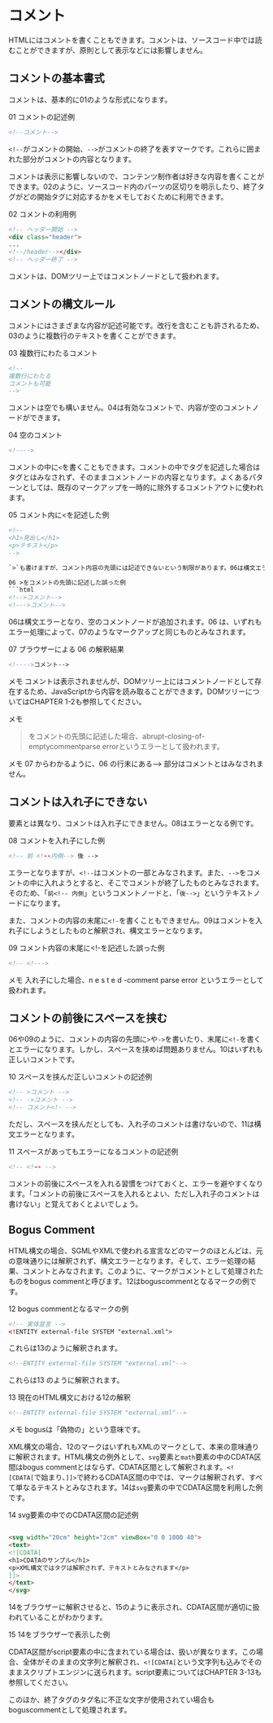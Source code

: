 # コメント

HTMLにはコメントを書くこともできます。コメントは、ソースコード中では読むことができますが、原則として表示などには影響しません。

## コメントの基本書式

コメントは、基本的に01のような形式になります。

01 コメントの記述例
```html
<!--コメント-->
```
`<!--`がコメントの開始、`-->`がコメントの終了を表すマークです。これらに囲まれた部分がコメントの内容となります。

コメントは表示に影響しないので、コンテンツ制作者は好きな内容を書くことができます。02のように、ソースコード内のパーツの区切りを明示したり、終了タグがどの開始タグに対応するかをメモしておくために利用できます。

02 コメントの利用例
```html
<!-- ヘッダー開始 --> 
<div class="header"> 
... 
<!--/header--></div> 
<!-- ヘッダー終了 --> 
```

コメントは、DOMツリー上ではコメントノードとして扱われます。

## コメントの構文ルール

コメントにはさまざまな内容が記述可能です。改行を含むことも許されるため、03のように複数行のテキストを書くことができます。

03 複数行にわたるコメント
```html
<!-- 
複数行にわたる 
コメントも可能 
--> 
```

コメントは空でも構いません。04は有効なコメントで、内容が空のコメントノードができます。

04 空のコメント
```html
<!---->
```

コメントの中に`<`を書くこともできます。コメントの中でタグを記述した場合はタグとはみなされず、そのままコメントノードの内容となります。よくあるパターンとしては、既存のマークアップを一時的に除外するコメントアウトに使われます。

05 コメント内に<を記述した例
```html
<!--
<h1>見出し</h1>
<p>テキスト</p>
-->

`>`も書けますが、コメント内容の先頭には記述できないという制限があります。06は構文エラーとなり、空のコメントノードが追加されます。

06 >をコメントの先頭に記述した誤った例
```html
<!-->コメント-->
<!--->コメント-->
```

06は構文エラーとなり、空のコメントノードが追加されます。06 は、いずれもエラー処理によって、07のようなマークアップと同じものとみなされます。

07 ブラウザーによる 06 の解釈結果

```html
<!---->コメント-->
```

メモ
コメントは表示されませんが、DOMツリー上にはコメントノードとして存在するため、JavaScriptから内容を読み取ることができます。DOMツリーについてはCHAPTER 1-2も参照してください。

メモ
>をコメントの先頭に記述した場合、abrupt-closing-of-emptycommentparse errorというエラーとして扱われます。

メモ
07 からわかるように、06 の行末にある--> 部分はコメントとはみなされません。

## コメントは入れ子にできない

要素とは異なり、コメントは入れ子にできません。08はエラーとなる例です。

08 コメントを入れ子にした例
```html
<!-- 前 <!--内側--> 後 -->
```

エラーとなりますが、`<!--`はコメントの一部とみなされます。また、`-->`をコメントの中に入れようとすると、そこでコメントが終了したものとみなされます。そのため、「`前<!-- 内側`」というコメントノードと、「`後-->`」というテキストノードになります。

また、コメントの内容の末尾に`<!-`を書くこともできません。09はコメントを入れ子にしようとしたものと解釈され、構文エラーとなります。

09 コメント内容の末尾に<!-を記述した誤った例
```html
<!-- <!--->
```

メモ
入れ子にした場合、n e s t e d -comment parse error というエラーとして扱われます。

## コメントの前後にスペースを挟む

06や09のように、コメントの内容の先頭に`>`や`->`を書いたり、末尾に`<!-`を書くとエラーになります。しかし、スペースを挟めば問題ありません。10はいずれも正しいコメントです。

10 スペースを挟んだ正しいコメントの記述例
```html
<!-- >コメント -->
<!-- ->コメント -->
<!-- コメント<!- -->
```

ただし、スペースを挟んだとしても、入れ子のコメントは書けないので、11は構文エラーとなります。

11 スペースがあってもエラーになるコメントの記述例

```html
<!-- <!-- -->
```

コメントの前後にスペースを入れる習慣をつけておくと、エラーを避やすくなります。「コメントの前後にスペースを入れるとよい、ただし入れ子のコメントは書けない」と覚えておくとよいでしょう。

## Bogus Comment

HTML構文の場合、SGMLやXMLで使われる宣言などのマークのほとんどは、元の意味通りには解釈されず、構文エラーとなります。そして、エラー処理の結果、コメントとみなされます。このように、マークがコメントとして処理されたものをbogus commentと呼びます。12はboguscommentとなるマークの例です。

12 bogus commentとなるマークの例
```xml
<!-- 実体宣言 --> 
<!ENTITY external-file SYSTEM "external.xml"> 
```

これらは13のように解釈されます。

```html
<!--ENTITY external-file SYSTEM "external.xml"-->
```

これらは13 のように解釈されます。

13 現在のHTML構文における12の解釈
```html
<!--ENTITY external-file SYSTEM "external.xml"-->
```

メモ
bogusは「偽物の」という意味です。

XML構文の場合、12のマークはいずれもXMLのマークとして、本来の意味通りに解釈されます。HTML構文の例外として、`svg`要素と`math`要素の中のCDATA区間はbogus commentとはならず、CDATA区間として解釈されます。`<![CDATA[`で始まり、`]]>`で終わるCDATA区間の中では、マークは解釈されず、すべて単なるテキストとみなされます。14は`svg`要素の中でCDATA区間を利用した例です。

14 svg要素の中でのCDATA区間の記述例
```html

<svg width="20cm" height="2cm" viewBox="0 0 1000 40"> 
<text> 
<![CDATA[
<h1>CDATAのサンプル</h1>
<p>XML構文ではタグは解釈されず、テキストとみなされます</p> 
]]> 
</text> 
</svg>
```

14をブラウザーに解釈させると、15のように表示され、CDATA区間が適切に扱われていることがわかります。

15 14をブラウザーで表示した例


CDATA区間がscript要素の中に含まれている場合は、扱いが異なります。この場合、全体がそのままの文字列と解釈され、`<![CDATA[`という文字列も込みでそのままスクリプトエンジンに送られます。script要素についてはCHAPTER 3-13も参照してください。

このほか、終了タグのタグ名に不正な文字が使用されてい場合もboguscommentとして処理されます。
